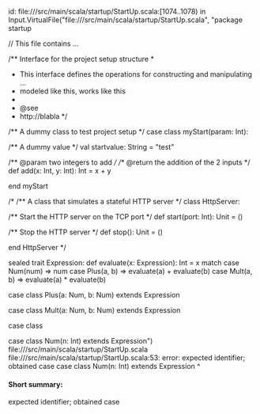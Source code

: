 id: file://<WORKSPACE>/src/main/scala/startup/StartUp.scala:[1074..1078) in Input.VirtualFile("file://<WORKSPACE>/src/main/scala/startup/StartUp.scala", "package startup

// This file contains ...

/** Interface for the project setup structure
  *
  * This interface defines the operations for constructing and manipulating ...
  * modeled like this, works like this
  *
  * @see
  *   http://blabla
  */

/** A dummy class to test project setup */
case class myStart(param: Int):

  /** A dummy value */
  val startvalue: String = "test"

  /** @param two integers to add */
  /** @return the addition of the 2 inputs */
  def add(x: Int, y: Int): Int = x + y

end myStart

/*
/** A class that simulates a stateful HTTP server */
class HttpServer:

  /** Start the HTTP server on the TCP port */
  def start(port: Int): Unit = ()

  /** Stop the HTTP server */
  def stop(): Unit = ()

end HttpServer
*/


sealed trait Expression:
  def evaluate(x: Expression): Int =
    x match
      case Num(num) => num
      case Plus(a, b) => evaluate(a) + evaluate(b)
      case Mult(a, b) => evaluate(a) * evaluate(b)

case class Plus(a: Num, b: Num) extends Expression

case class Mult(a: Num, b: Num) extends Expression

case class 

case class Num(n: Int) extends Expression")
file://<WORKSPACE>/src/main/scala/startup/StartUp.scala
file://<WORKSPACE>/src/main/scala/startup/StartUp.scala:53: error: expected identifier; obtained case
case class Num(n: Int) extends Expression
^
#### Short summary: 

expected identifier; obtained case
